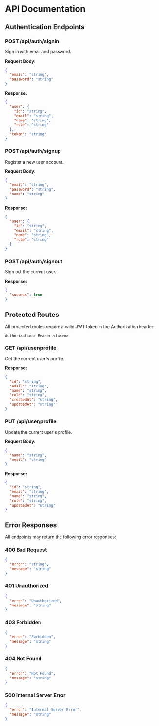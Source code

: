 # API Documentation

## Authentication Endpoints

### POST /api/auth/signin
Sign in with email and password.

**Request Body:**
```json
{
  "email": "string",
  "password": "string"
}
```

**Response:**
```json
{
  "user": {
    "id": "string",
    "email": "string",
    "name": "string",
    "role": "string"
  },
  "token": "string"
}
```

### POST /api/auth/signup
Register a new user account.

**Request Body:**
```json
{
  "email": "string",
  "password": "string",
  "name": "string"
}
```

**Response:**
```json
{
  "user": {
    "id": "string",
    "email": "string",
    "name": "string",
    "role": "string"
  }
}
```

### POST /api/auth/signout
Sign out the current user.

**Response:**
```json
{
  "success": true
}
```

## Protected Routes

All protected routes require a valid JWT token in the Authorization header:
```
Authorization: Bearer <token>
```

### GET /api/user/profile
Get the current user's profile.

**Response:**
```json
{
  "id": "string",
  "email": "string",
  "name": "string",
  "role": "string",
  "createdAt": "string",
  "updatedAt": "string"
}
```

### PUT /api/user/profile
Update the current user's profile.

**Request Body:**
```json
{
  "name": "string",
  "email": "string"
}
```

**Response:**
```json
{
  "id": "string",
  "email": "string",
  "name": "string",
  "role": "string",
  "updatedAt": "string"
}
```

## Error Responses

All endpoints may return the following error responses:

### 400 Bad Request
```json
{
  "error": "string",
  "message": "string"
}
```

### 401 Unauthorized
```json
{
  "error": "Unauthorized",
  "message": "string"
}
```

### 403 Forbidden
```json
{
  "error": "Forbidden",
  "message": "string"
}
```

### 404 Not Found
```json
{
  "error": "Not Found",
  "message": "string"
}
```

### 500 Internal Server Error
```json
{
  "error": "Internal Server Error",
  "message": "string"
} 